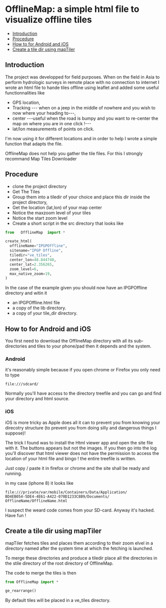 # OfflineMap: a simple html file to visualize offline tiles


* [Introduction](##introduction)
* [Procedure](##Procedure)
* [How to for Android and iOS](##How-to-for-Android-and-iOS)
* [Create a tile dir using mapTiler](##Create-a-tile-dir-using-mapTiler)




## Introduction

The project was developped for field purposes. When on the field in Asia to perform hydrologic surveys in remote place with no connection to internet I wrote an html file to hande tiles offline using leaflet and added some useful functionnalities like
 * GPS location,
 * Tracking --- when on a jeep in the middle of nowhere and you wish to now where your heading to---,
 * center ---useful when the road is bumpy and you want to re-center the map on where you are in one click !---
 * lat/lon measurements of points on click.

I'm now using it for different locations and in order to help I wrote a simple function that adapts the file.

OfflineMap does not help you gather the tile files. For this I strongly recommand Map Tiles Downloader


## Procedure

* clone the project directory
* Get The Tiles
* Group them into a tiledir of your choice and place this dir inside the project directory,
* Get the location (lat,lon) of your map center
* Notice the maxzoom level of your tiles
* Notice the start zoom level
* Create a short script in the src directory that looks like

```python
from   OfflineMap  import *

create_html(
  offlineName="IPGPOffline",
  sitename="IPGP Offline",
  tiledir="ve_tiles",
  center_lon=48.844740,
  center_lat=2.356265,
  zoom_level=6,
  max_native_zoom=19,
)
```
In the case of the example given you should now have an IPGPOffline directory and witin it
* an IPGPOffline.html file
* a copy of the lib directory.
* a copy of your tile_dir directory.


## How to for Android and iOS

You first need to download the OfflineMap directory with all its sub-directories and tiles to your phone/pad  then it depends and the system.


### Android
it's reasonably simple because if you open chrome or Firefox you only need to type

```
file:///sdcard/
```

Normally you'll have access to the directory treefile and you can go and find your directory and html source.

### iOS

iOS is more tricky as Apple does all it can to prevent you from knowing your direcotry structure (to prevent you from doing silly and dangerous things I suppose)!

The trick I found was to install the Html viewer app and open the site file with it. The buttons appears but not the images. If you then go into the log  you'll discover that html viewer does not have the permission to access the location of your html file and bingo ! the entire treefile is written.

Just copy / paste it in firefox or chrome and the site shall be ready and running.

in my case (iphone 8) it looks like
```
file:///private/var/mobile/Containers/Data/Application/
BD4EB054-5DE4-4E61-A422-070D1233C8B9/Documents/
OfflineName/OfflineName.html
```
I suspect the weard code comes from your SD-card.  Anyway it's hacked. Have fun !


## Create a tile dir using mapTiler

mapTiler fetches tiles and places them according to their zoom elvel in a directory named after the system time at which the fetching is launched.  

To merge these directories and produce a tiledir place all the directories in the stile directory of the root directory of OfflineMap.

The code to merge the tiles is then

```python
from OfflineMap import *

ge_rearrange()
```

By default tiles will be placed in a ve_tiles directory.
